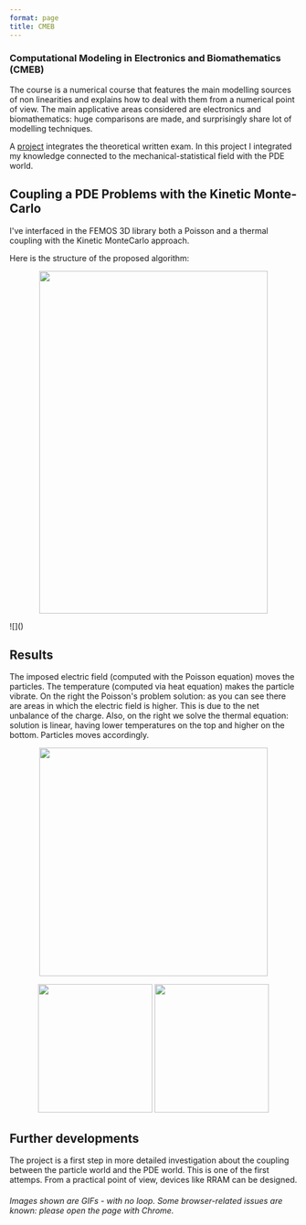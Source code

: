 ```yaml
---
format: page
title: CMEB
---
```


### Computational Modeling in Electronics and Biomathematics (CMEB)

The course is a numerical course that features the main modelling sources of non linearities and explains how to deal with them from a numerical point of view. The main applicative areas considered are electronics and biomathematics: huge comparisons are made, and surprisingly share lot of modelling techniques.

A [project](https://alberto1artoni.github.io/assets/pdf/CMEB/KMCPDEs.pdf) integrates the theoretical written exam. In this project I integrated my knowledge connected to the mechanical-statistical field with the PDE world. 

## Coupling a PDE Problems with the Kinetic Monte-Carlo

I've interfaced in the FEMOS 3D library both a Poisson and a thermal coupling with the Kinetic MonteCarlo approach.

Here is the structure of the proposed algorithm:
<p align="center">  <img width="400" height="600" src="https://alberto1artoni.github.io/assets/pdf/CMEB/SchemaSolutore.png"> </p> 
![]()

## Results

The imposed electric field (computed with the Poisson equation) moves the particles. The temperature (computed via heat equation) makes the particle vibrate.
On the right the Poisson's problem solution: as you can see there are areas in which the electric field is higher. This is due to the net unbalance of the charge.
Also, on the right we solve the thermal equation: solution is linear, having lower temperatures on the top and higher on the bottom. Particles moves accordingly.

<p align="center">  <img width="400" height="400" src="https://alberto1artoni.github.io/assets/pdf/CMEB/coupled.gif"> </p> 
 <p align="center"><img width="200" height="225" src="https://alberto1artoni.github.io/assets/pdf/CMEB/poissonCoup.png">   
<img width="200" height="225" src="https://alberto1artoni.github.io/assets/pdf/CMEB/thermalCoupl.png"> </p>

## Further developments

The project is a first step in more detailed investigation about the coupling between the particle world and the PDE world. This is one of the first attemps. From a practical point of view, devices like RRAM can be designed.


###### Images shown are GIFs - with no loop. Some browser-related issues are known: please open the page with Chrome.
